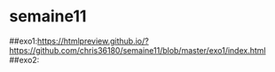 # semaine11
##exo1:https://htmlpreview.github.io/?https://github.com/chris36180/semaine11/blob/master/exo1/index.html
##exo2:
